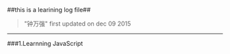 ##this is a learining log file##
>"钟万强" first updated on dec 09 2015

---

###1.Learnning JavaScript

